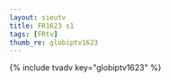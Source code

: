 ```yaml
--- 
layout: sieutv
title: FR1623 s1
tags: [FRtv]
thumb_re: globiptv1623
---
```

{% include tvadv key="globiptv1623" %} 
